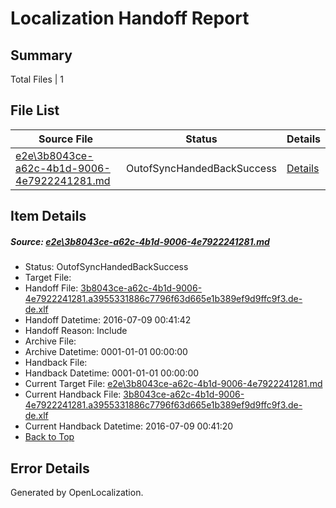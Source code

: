 # <a name='report-top'></a> Localization Handoff Report

## Summary
 Total Files | 1

## File List
 Source File | Status | Details 
 ----------- | ------ | ------- 
 [e2e\3b8043ce-a62c-4b1d-9006-4e7922241281.md](https://github.com/OpenLocalizationTestOrg/oltest/blob/2a11ed528ee89921ef4d595e26dde8d7b407511c/e2e/3b8043ce-a62c-4b1d-9006-4e7922241281.md) | OutofSyncHandedBackSuccess | [Details](#e3acc12d5914cbb4a4cc5b838c5733bae45820d21)

## Item Details
##### <a name='e3acc12d5914cbb4a4cc5b838c5733bae45820d21'></a> Source: [e2e\3b8043ce-a62c-4b1d-9006-4e7922241281.md](https://github.com/OpenLocalizationTestOrg/oltest/blob/2a11ed528ee89921ef4d595e26dde8d7b407511c/e2e/3b8043ce-a62c-4b1d-9006-4e7922241281.md)
* Status: OutofSyncHandedBackSuccess
* Target File: 
* Handoff File: [3b8043ce-a62c-4b1d-9006-4e7922241281.a3955331886c7796f63d665e1b389ef9d9ffc9f3.de-de.xlf](https://github.com/OpenLocalizationTestOrg/olhandoff-e2e/blob/248d4392ca8a6312fac3ef8200b5f2ab33a753d8/ol-handoff/OpenLocalizationTestOrg/oltest-dede-fly/ci/ht/3b8043ce-a62c-4b1d-9006-4e7922241281.a3955331886c7796f63d665e1b389ef9d9ffc9f3.de-de.xlf)
* Handoff Datetime: 2016-07-09 00:41:42
* Handoff Reason: Include
* Archive File: 
* Archive Datetime: 0001-01-01 00:00:00
* Handback File: 
* Handback Datetime: 0001-01-01 00:00:00
* Current Target File: [e2e\3b8043ce-a62c-4b1d-9006-4e7922241281.md](https://github.com/OpenLocalizationTestOrg/oltest-dede-fly/blob/4657d421187ec548f0e0319329dd22eb81a43049/e2e/3b8043ce-a62c-4b1d-9006-4e7922241281.md)
* Current Handback File: [3b8043ce-a62c-4b1d-9006-4e7922241281.a3955331886c7796f63d665e1b389ef9d9ffc9f3.de-de.xlf](https://github.com/OpenLocalizationTestOrg/olhandback-e2e/blob/7a0b85c8b350eac33092e5af3d2aceba23807449/ol-handback/OpenLocalizationTestOrg/oltest-dede-fly/ci/ht/3b8043ce-a62c-4b1d-9006-4e7922241281.a3955331886c7796f63d665e1b389ef9d9ffc9f3.de-de.xlf)
* Current Handback Datetime: 2016-07-09 00:41:20
* [Back to Top](#report-top)


## Error Details

Generated by OpenLocalization.
